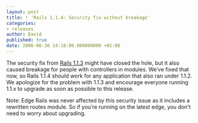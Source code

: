 ```yaml
---
layout: post
title: ! 'Rails 1.1.4: Security fix without breakage'
categories:
- releases
author: David
published: true
date: 2006-06-30 14:18:00.000000000 +01:00
---
```

<p>The security fix from <a href="https://rubyonrails.org/2006/6/27/rails-1-1-3-security-fix-and-minor-fixes">Rails 1.1.3</a> might have closed the hole, but it also caused breakage for people with controllers in modules. We&#8217;ve fixed that now, so Rails 1.1.4 should work for any application that also ran under 1.1.2. We apologize for the problem with 1.1.3 and encourage everyone running 1.1.x to upgrade as soon as possible to this release.</p>
<p>Note: Edge Rails was never affected by this security issue as it includes a rewritten routes module. So if you&#8217;re running on the latest edge, you don&#8217;t need to worry about upgrading.</p>